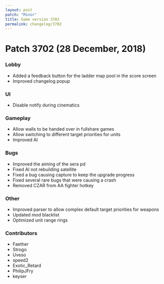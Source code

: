 ```yaml
---
layout: post
patch: "Minor"
title: Game version 3702
permalink: changelog/3702
---
```


# Patch 3702 (28 December, 2018)

### Lobby

- Added a feedback button for the ladder map pool in the score screen
- Improved changelog popup

### UI

- Disable notify during cinematics

### Gameplay

- Allow walls to be handed over in fullshare games
- Allow switching to different target priorities for units
- Improved AI

### Bugs

- Improved the aiming of the sera pd
- Fixed AI not rebuilding satellite
- Fixed a bug causing capture to keep the upgrade progress
- Fixed several rare bugs that were causing a crash
- Removed CZAR from AA fighter hotkey

### Other

- Improved parser to allow complex default target priorities for weapons
- Updated mod blacklist
- Optimized unit range rings

### Contributors

- Faether
- Strogo
- Uveso
- speed2
- Exotic_Retard
- PhilipJFry
- keyser
